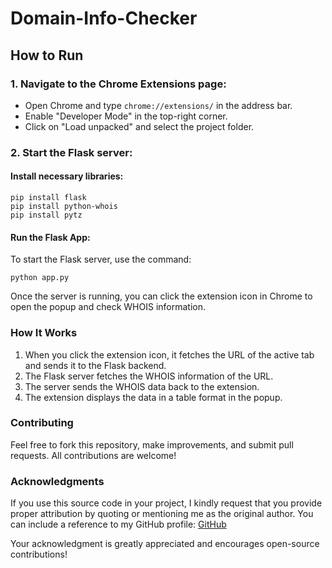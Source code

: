 # Domain-Info-Checker

## How to Run

### 1. Navigate to the Chrome Extensions page:
- Open Chrome and type `chrome://extensions/` in the address bar.
- Enable "Developer Mode" in the top-right corner.
- Click on "Load unpacked" and select the project folder.

### 2. Start the Flask server:
#### Install necessary libraries:
```
pip install flask
pip install python-whois
pip install pytz
```
#### Run the Flask App:
To start the Flask server, use the command:
```
python app.py
```
Once the server is running, you can click the extension icon in Chrome to open the popup and check WHOIS information.

### How It Works
1. When you click the extension icon, it fetches the URL of the active tab and sends it to the Flask backend.
2. The Flask server fetches the WHOIS information of the URL.
3. The server sends the WHOIS data back to the extension.
4. The extension displays the data in a table format in the popup.

### Contributing
Feel free to fork this repository, make improvements, and submit pull requests. All contributions are welcome!

### Acknowledgments
If you use this source code in your project, I kindly request that you provide proper attribution by quoting or mentioning me as the original author. You can include a reference to my GitHub profile:
[GitHub](https://github.com/read-my-name)

Your acknowledgment is greatly appreciated and encourages open-source contributions!

